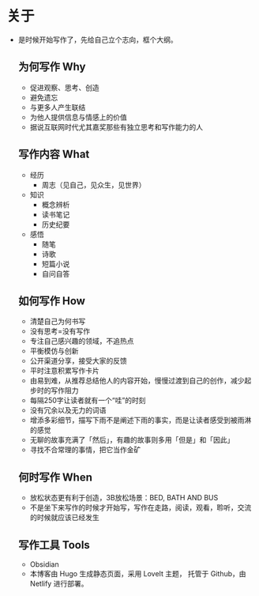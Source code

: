 # 关于


* 是时候开始写作了，先给自己立个志向，框个大纲。

  ## 为何写作 Why
  - 促进观察、思考、创造
  - 避免遗忘
  - 与更多人产生联结
  - 为他人提供信息与情感上的价值
  - 据说互联网时代尤其嘉奖那些有独立思考和写作能力的人

  ## 写作内容 What
  - 经历
  	- 周志（见自己，见众生，见世界）
  - 知识
  	- 概念辨析
  	- 读书笔记
  	- 历史纪要
  - 感悟
  	- 随笔
  	- 诗歌
  	- 短篇小说
  	- 自问自答

  ## 如何写作 How
  - 清楚自己为何书写
  - 没有思考=没有写作
  - 专注自己感兴趣的领域，不追热点
  - 平衡模仿与创新
  - 公开渠道分享，接受大家的反馈
  - 平时注意积累写作卡片
  - 由易到难，从推荐总结他人的内容开始，慢慢过渡到自己的创作，减少起步时的写作阻力
  - 每隔250字让读者就有一个“哇”的时刻
  - 没有冗余以及无力的词语
  - 增添多彩细节，描写下雨不是阐述下雨的事实，而是让读者感受到被雨淋的感觉
  - 无聊的故事充满了「然后」，有趣的故事则多用「但是」和「因此」
  - 寻找不合常理的事情，把它当作金矿

  ## 何时写作 When
  - 放松状态更有利于创造，3B放松场景：BED, BATH AND BUS
  - 不是坐下来写作的时候才开始写，写作在走路，阅读，观看，聆听，交流的时候就应该已经发生

  ## 写作工具 Tools
  - Obsidian
  - 本博客由 Hugo 生成静态页面，采用 LoveIt 主题， 托管于 Github，由 Netlify 进行部署。


